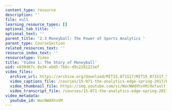 ```yaml
---
content_type: resource
description: ''
file: null
learning_resource_types: []
optional_tab_title: ''
optional_text: ''
parent_title: '2.3 Moneyball: The Power of Sports Analytics '
parent_type: CourseSection
related_resources_text: ''
resource_index_text: ''
resourcetype: Video
title: 'Video 1: The Story of Moneyball'
uid: e039d67c-8e34-ebd5-7b8c-d9c2281221ef
video_files:
  archive_url: https://archive.org/download/MIT15.071S17/MIT15_071S17_Session_2.3.02_300k.mp4
  video_captions_file: /courses/15-071-the-analytics-edge-spring-2017/6f878d454b6f58888499705258850840_WacNWdXhvVM.vtt
  video_thumbnail_file: https://img.youtube.com/vi/WacNWdXhvVM/default.jpg
  video_transcript_file: /courses/15-071-the-analytics-edge-spring-2017/d854a977740e28a9fee464db8daaba2c_WacNWdXhvVM.pdf
video_metadata:
  youtube_id: WacNWdXhvVM
---
```

